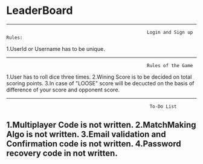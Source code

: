 # LeaderBoard
------------------------------------------------------------------------------------------------------------------------------------------
                                                        Login and Sign up Rules:
  1.UserId or Username has to be unique.

------------------------------------------------------------------------------------------------------------------------------------------
                                                        Rules of the Game
  1.User has to roll dice three times.
  2.Wining Score is to be decided on total scoring points.
  3.In case of "LOOSE" score will be decucted on the basis of difference of your score and opponent score.

------------------------------------------------------------------------------------------------------------------------------------------
                                                         To-Do List
  1.Multiplayer Code is not written.
  2.MatchMaking Algo is not written.
  3.Email validation and Confirmation code is not written.
  4.Password recovery code in not written.
------------------------------------------------------------------------------------------------------------------------------------------
